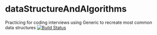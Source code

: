 # dataStructureAndAlgorithms
Practicing for coding interviews using Generic to recreate most common data structures
[![Build Status](https://travis-ci.org/jlarrieux/dataStructureAndAlgorithms.svg?branch=master)](https://travis-ci.org/jlarrieux/dataStructureAndAlgorithms)

